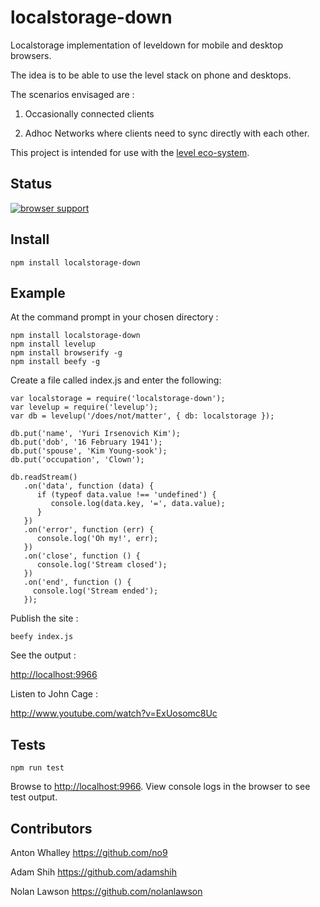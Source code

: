 # localstorage-down

Localstorage implementation of leveldown for mobile and desktop browsers.

The idea is to be able to use the level stack on phone and desktops.

The scenarios envisaged are : 

1. Occasionally connected clients

2. Adhoc Networks where clients need to sync directly with each other.  

This project is intended for use with the [level eco-system](https://github.com/level/).

## Status 

[![browser support](https://ci.testling.com/no9/localstorage-down.png)](https://ci.testling.com/no9/localstorage-down)

## Install

```
npm install localstorage-down
```

## Example 

At the command prompt in your chosen directory : 

```
npm install localstorage-down
npm install levelup 
npm install browserify -g
npm install beefy -g
```

Create a file called index.js and enter the following:

```
var localstorage = require('localstorage-down');
var levelup = require('levelup');
var db = levelup('/does/not/matter', { db: localstorage });

db.put('name', 'Yuri Irsenovich Kim');
db.put('dob', '16 February 1941');
db.put('spouse', 'Kim Young-sook');
db.put('occupation', 'Clown');

db.readStream()
   .on('data', function (data) {
      if (typeof data.value !== 'undefined') {
         console.log(data.key, '=', data.value);
      }
   })
   .on('error', function (err) {
      console.log('Oh my!', err);
   })
   .on('close', function () {
      console.log('Stream closed');
   })
   .on('end', function () {
     console.log('Stream ended');
   });
```

Publish the site :

```
beefy index.js
```

See the output :

[http://localhost:9966](http://localhost:9966)

Listen to John Cage :

http://www.youtube.com/watch?v=ExUosomc8Uc 

## Tests

```
npm run test
```

Browse to [http://localhost:9966](http://localhost:9966). 
View console logs in the browser to see test output. 

##  Contributors

Anton Whalley https://github.com/no9

Adam Shih https://github.com/adamshih

Nolan Lawson https://github.com/nolanlawson
